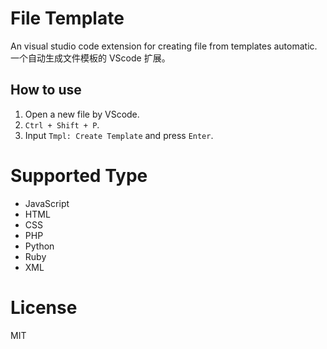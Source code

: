 # File Template


An visual studio code extension for creating file from templates automatic.   
一个自动生成文件模板的 VScode 扩展。



## How to use  

1. Open a new file by VScode.  
2. `Ctrl + Shift + P`.  
3. Input `Tmpl: Create Template` and press `Enter`. 


# Supported Type


- JavaScript
- HTML
- CSS
- PHP
- Python
- Ruby
- XML


# License
MIT